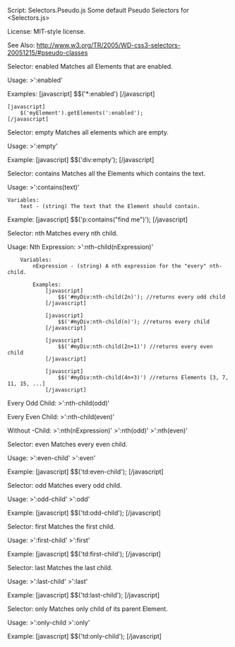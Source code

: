 Script: Selectors.Pseudo.js
	Some default Pseudo Selectors for <Selectors.js>

License:
	MIT-style license.

See Also:
	<http://www.w3.org/TR/2005/WD-css3-selectors-20051215/#pseudo-classes>



Selector: enabled
	Matches all Elements that are enabled.

Usage:
	>':enabled'

Examples:
	[javascript]
		$$('*:enabled')
	[/javascript]

	[javascript]
		$('myElement').getElements(':enabled');
	[/javascript]



Selector: empty
	Matches all elements which are empty.

Usage:
	>':empty'

Example:
	[javascript]
		$$('div:empty');
	[/javascript]



Selector: contains
	Matches all the Elements which contains the text.

Usage:
	>':contains(text)'

	Variables:
		text - (string) The text that the Element should contain.

Example:
	[javascript]
		$$('p:contains("find me")');
	[/javascript]



Selector: nth
	Matches every nth child.

Usage:
	Nth Expression:
		>':nth-child(nExpression)'

		Variables:
			nExpression - (string) A nth expression for the "every" nth-child.

			Examples:
				[javascript]
					$$('#myDiv:nth-child(2n)'); //returns every odd child
				[/javascript]

				[javascript]
					$$('#myDiv:nth-child(n)'); //returns every child
				[/javascript]

				[javascript]
					$$('#myDiv:nth-child(2n+1)') //returns every even child
				[/javascript]

				[javascript]
					$$('#myDiv:nth-child(4n+3)') //returns Elements [3, 7, 11, 15, ...]
				[/javascript]

Every Odd Child:
	>':nth-child(odd)'

Every Even Child:
	>':nth-child(even)'

Without -Child:
	>':nth(nExpression)'
	>':nth(odd)'
	>':nth(even)'



Selector: even
	Matches every even child.

Usage:
	>':even-child'
	>':even'

Example:
	[javascript]
		$$('td:even-child');
	[/javascript]



Selector: odd
	Matches every odd child.

Usage:
	>':odd-child'
	>':odd'

Example:
	[javascript]
		$$('td:odd-child');
	[/javascript]



Selector: first
	Matches the first child.

Usage:
	>':first-child'
	>':first'

Example:
	[javascript]
		$$('td:first-child');
	[/javascript]



Selector: last
	Matches the last child.

Usage:
	>':last-child'
	>':last'

Example:
	[javascript]
		$$('td:last-child');
	[/javascript]



Selector: only
	Matches only child of its parent Element.

Usage:
	>':only-child
	>':only'

Example:
	[javascript]
		$$('td:only-child');
	[/javascript]
